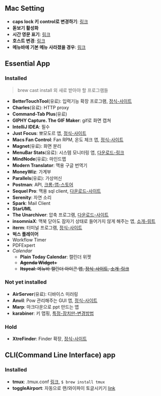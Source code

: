 ## Mac Setting

- **caps lock 키 control로 변경하기**: [링크](http://macnews.tistory.com/2240)
- **돋보기 활성화**
- **시간 영문 표기**: [링크](http://macnews.tistory.com/988)
- **호스트 변경**: [링크](http://exifeedi.tistory.com/240)
- **메뉴바에 기본 메뉴 사라졌을 경우**: [링크](http://iprize.tistory.com/574)

## Essential App

### Installed

> brew cast install 외 새로 받아야 할 프로그램들

- **BetterTouchTool**(유료): 입력기능 확장 프로그램, [정식-사이트](http://www.boastr.net/)
- **Charles**(유료): HTTP proxy
- **Command-Tab Plus**(유료)
- **GIPHY Capture. The GIF Maker**: gif로 화면 캡쳐
- **IntelliJ IDEA**: 필수
- **Just Focus**: 뽀모도르 앱, [정식-사이트](http://climstudio.com/justfocus/)
- **Macs Fan Control**: Fan RPM, 온도 체크 앱, [정식-사이트](http://www.crystalidea.com/products?source=fancontrol_mac)
- **Magnet**(유료): 화면 분리
- **MenuBar Stats**(유료): 시스템 모니터링 앱, [다운로드-링크](https://itunes.apple.com/kr/app/id714196447?mt=12)
- **MindNode**(유료): 마인드맵
- **Modern Translator**: 맥용 구글 번역기
- **MoneyWiz**: 가계부
- **Parallels**(유료): 가상머신
- **Postman**: API, [크롬-앱-스토어](https://chrome.google.com/webstore/detail/postman/fhbjgbiflinjbdggehcddcbncdddomop)
- **Sequel Pro**: 맥용 sql client,  [다운로드-사이트](http://www.sequelpro.com/)
- **Serenity**: 자연 소리
- **Spark**: Mail Client
- **StarUML**
- **The Unarchiver**: 압축 프로그램, [다운로드-사이트](http://unarchiver.c3.cx/unarchiver)
- **insomniaX**: 맥북 닫아도 잠자기 상태로 들어가지 않게 해주는 앱, [소개-링트](http://macnews.tistory.com/131)
- **iterm**: 터미널 프로그램, [정식-사이트](https://www.iterm2.com/index.html)
- **벅스 플레이어**
- Workflow Timer
- PDFExpert
- *Calendar*
    - **Plain Today Calendar**: 캘린더 위젯
    - ~~**Agenda Widget+**~~
    - ~~**Itsycal**: 메뉴바 캘린더 아이콘 앱, [정식-사이트](https://www.mowglii.com/itsycal/), [소개-링크](http://macnews.tistory.com/3023)~~

### Not yet installed

- **AirServer**(유료): 디바이스 미러링
- **Anvil**: Pow 관리해주는 GUI 앱, [정식-사이트](http://anvilformac.com/index.html)
- **Marp**: 마크다운으로 ppt 만드는 앱
- **karabiner**: 키 맵핑, [특정-장치만-변경방법](http://algobomyun.tistory.com/348)

### Hold

- **XtreFinder**: Finder 확장, [정식-사이트](http://www.trankynam.com/xtrafinder/)

## CLI(Command Line Interface) app

### Installed

- **tmux**: .tmux.conf [링크](https://github.com/gpakosz/.tmux), `$ brew install tmux`
- **toggleAirport**: 자동으로 랜/와이파이 토글시키기 [link](https://gist.github.com/albertbori/1798d88a93175b9da00b)
